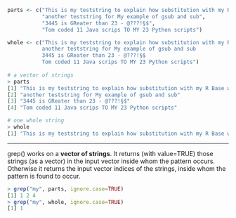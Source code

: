 ```R
parts <- c("This is my teststring to explain how substitution with my R Base works",
           "another teststring for My example of gsub and sub",
           "3445 is GReater than 23 - @???!§$",
           "Tom coded 11 Java scrips TO MY 23 Python scripts")

whole <- c("This is my teststring to explain how substitution with my R Base works
           another teststring for My example of gsub and sub
           3445 is GReater than 23 - @???!§$
           Tom coded 11 Java scrips TO MY 23 Python scripts")
           
# a vector of strings
> parts
[1] "This is my teststring to explain how substitution with my R Base works"
[2] "another teststring for My example of gsub and sub"                     
[3] "3445 is GReater than 23 - @???!§$"                                     
[4] "Tom coded 11 Java scrips TO MY 23 Python scripts"                      

# one whole string
> whole
[1] "This is my teststring to explain how substitution with my R Base works\n           another teststring for My example of gsub and sub\n           3445 is GReater than 23 - @???!§$\n           Tom coded 11 Java scrips TO MY 23 Python scripts"
```

<hr>

grep() works on a **vector of strings**. It returns (with value=TRUE) those strings (as a vector) in the input vector inside whom the pattern occurs. Otherwise it returns the input vector indices of the strings, inside whom the pattern is found to occur.

```R
> grep("my", parts, ignore.case=TRUE)
[1] 1 2 4
> grep("my", whole, ignore.case=TRUE)
[1] 1
```
